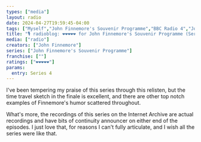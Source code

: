 ```yaml
---
types: ["media"]
layout: radio
date: 2024-04-27T19:59:45-04:00
tags: ["Myself","John Finnemore's Souvenir Programme","BBC Radio 4","John Finnemore"]
title: "🎙️ radioblog: ❤️❤️❤️❤️❤️ for John Finnemore's Souvenir Programme (Series 4)"
media: ["radio"]
creators: ["John Finnemore"]
series: ["John Finnemore's Souvenir Programme"]
franchise: [""]
ratings: ["❤️❤️❤️❤️❤️"]
params:
  entry: Series 4
---
```

I've been tempering my praise of this series through this relisten, but the time travel sketch in the finale is excellent, and there are other top notch examples of Finnemore's humor scattered throughout.

What's more, the recordings of this series on the Internet Archive are actual recordings and have bits of continuity announcer on either end of the episodes. I just love that, for reasons I can't fully articulate, and I wish all the series were like that.
